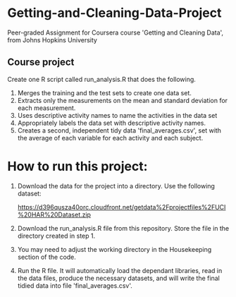 # Getting-and-Cleaning-Data-Project
Peer-graded Assignment for Coursera course 'Getting and Cleaning Data', from Johns Hopkins University

## Course project

Create one R script called run_analysis.R that does the following.

1. Merges the training and the test sets to create one data set.
2. Extracts only the measurements on the mean and standard deviation for each measurement.
3. Uses descriptive activity names to name the activities in the data set
4. Appropriately labels the data set with descriptive activity names.
5. Creates a second, independent tidy data 'final_averages.csv', set with the average of each variable for each activity and each subject.

# How to run this project:

1. Download the data for the project into a directory. Use the following dataset:

    https://d396qusza40orc.cloudfront.net/getdata%2Fprojectfiles%2FUCI%20HAR%20Dataset.zip


2. Download the run_analysis.R file from this repository. Store the file in the directory created in step 1.

3. You may need to adjust the working directory in the Housekeeping section of the code.

4. Run the R file. It will automatically load the dependant libraries, read in the data files, produce the necessary datasets, and will write the final tidied data into file 'final_averages.csv'.

